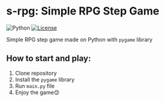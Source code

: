 # s-rpg: Simple RPG Step Game

![Python](https://img.shields.io/badge/python-3670A0?style=for-the-badge&logo=python&logoColor=ffdd54)
[![License](https://img.shields.io/github/license/Ileriayo/markdown-badges?style=for-the-badge)](./LICENSE)

Simple RPG step game made on Python with ```pygame``` library

## How to start and play:

1. Clone repository
2. Install the ```pygame``` library
3. Run ```main.py``` file
4. Enjoy the game:blush:
